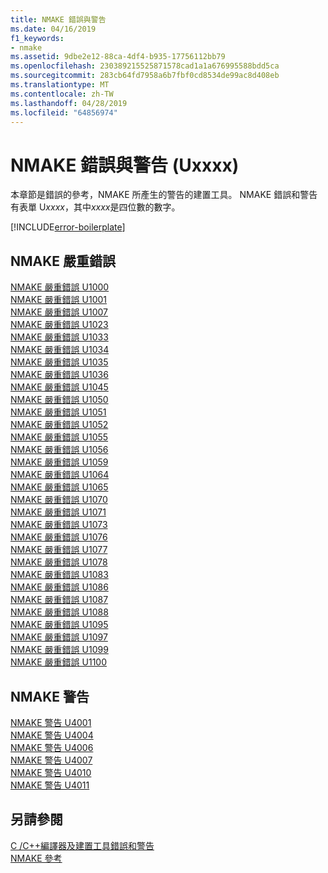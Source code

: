 ```yaml
---
title: NMAKE 錯誤與警告
ms.date: 04/16/2019
f1_keywords:
- nmake
ms.assetid: 9dbe2e12-88ca-4df4-b935-17756112bb79
ms.openlocfilehash: 230389215525871578cad1a1a676995588bdd5ca
ms.sourcegitcommit: 283cb64fd7958a6b7fbf0cd8534de99ac8d408eb
ms.translationtype: MT
ms.contentlocale: zh-TW
ms.lasthandoff: 04/28/2019
ms.locfileid: "64856974"
---
```

# <a name="nmake-errors-and-warnings-uxxxx"></a>NMAKE 錯誤與警告 (Uxxxx)

本章節是錯誤的參考，NMAKE 所產生的警告的建置工具。 NMAKE 錯誤和警告有表單 U*xxxx*，其中*xxxx*是四位數的數字。

[!INCLUDE[error-boilerplate](../../error-messages/includes/error-boilerplate.md)]

## <a name="nmake-fatal-errors"></a>NMAKE 嚴重錯誤

[NMAKE 嚴重錯誤 U1000](nmake-fatal-error-u1000.md) \
[NMAKE 嚴重錯誤 U1001](nmake-fatal-error-u1001.md) \
[NMAKE 嚴重錯誤 U1007](nmake-fatal-error-u1007.md) \
[NMAKE 嚴重錯誤 U1023](nmake-fatal-error-u1023.md) \
[NMAKE 嚴重錯誤 U1033](nmake-fatal-error-u1033.md) \
[NMAKE 嚴重錯誤 U1034](nmake-fatal-error-u1034.md) \
[NMAKE 嚴重錯誤 U1035](nmake-fatal-error-u1035.md) \
[NMAKE 嚴重錯誤 U1036](nmake-fatal-error-u1036.md) \
[NMAKE 嚴重錯誤 U1045](nmake-fatal-error-u1045.md) \
[NMAKE 嚴重錯誤 U1050](nmake-fatal-error-u1050.md) \
[NMAKE 嚴重錯誤 U1051](nmake-fatal-error-u1051.md) \
[NMAKE 嚴重錯誤 U1052](nmake-fatal-error-u1052.md) \
[NMAKE 嚴重錯誤 U1055](nmake-fatal-error-u1055.md) \
[NMAKE 嚴重錯誤 U1056](nmake-fatal-error-u1056.md) \
[NMAKE 嚴重錯誤 U1059](nmake-fatal-error-u1059.md) \
[NMAKE 嚴重錯誤 U1064](nmake-fatal-error-u1064.md) \
[NMAKE 嚴重錯誤 U1065](nmake-fatal-error-u1065.md) \
[NMAKE 嚴重錯誤 U1070](nmake-fatal-error-u1070.md) \
[NMAKE 嚴重錯誤 U1071](nmake-fatal-error-u1071.md) \
[NMAKE 嚴重錯誤 U1073](nmake-fatal-error-u1073.md) \
[NMAKE 嚴重錯誤 U1076](nmake-fatal-error-u1076.md) \
[NMAKE 嚴重錯誤 U1077](nmake-fatal-error-u1077.md) \
[NMAKE 嚴重錯誤 U1078](nmake-fatal-error-u1078.md) \
[NMAKE 嚴重錯誤 U1083](nmake-fatal-error-u1083.md) \
[NMAKE 嚴重錯誤 U1086](nmake-fatal-error-u1086.md) \
[NMAKE 嚴重錯誤 U1087](nmake-fatal-error-u1087.md) \
[NMAKE 嚴重錯誤 U1088](nmake-fatal-error-u1088.md) \
[NMAKE 嚴重錯誤 U1095](nmake-fatal-error-u1095.md) \
[NMAKE 嚴重錯誤 U1097](nmake-fatal-error-u1097.md) \
[NMAKE 嚴重錯誤 U1099](nmake-fatal-error-u1099.md) \
[NMAKE 嚴重錯誤 U1100](nmake-fatal-error-u1100.md)

## <a name="nmake-warnings"></a>NMAKE 警告

[NMAKE 警告 U4001](nmake-warning-u4001.md) \
[NMAKE 警告 U4004](nmake-warning-u4004.md) \
[NMAKE 警告 U4006](nmake-warning-u4006.md) \
[NMAKE 警告 U4007](nmake-warning-u4007.md) \
[NMAKE 警告 U4010](nmake-warning-u4010.md) \
[NMAKE 警告 U4011](nmake-warning-u4011.md)

## <a name="see-also"></a>另請參閱

[C /C++編譯器及建置工具錯誤和警告](../compiler-errors-1/c-cpp-build-errors.md) \
[NMAKE 參考](../../build/reference/nmake-reference.md)
